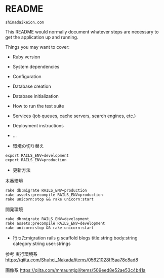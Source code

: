 # README

```
shimadaikeion.com
```
This README would normally document whatever steps are necessary to get the
application up and running.

Things you may want to cover:

* Ruby version

* System dependencies

* Configuration

* Database creation

* Database initialization

* How to run the test suite

* Services (job queues, cache servers, search engines, etc.)

* Deployment instructions

* ...

- 環境の切り替え
```
export RAILS_ENV=development
export RAILS_ENV=production
```


- 更新方法


本番環境
```
rake db:migrate RAILS_ENV=production
rake assets:precompile RAILS_ENV=production
rake unicorn:stop && rake unicorn:start
```

開発環境
```
rake db:migrate RAILS_ENV=development
rake assets:precompile RAILS_ENV=development
rake unicorn:stop && rake unicorn:start
```

- 行ったmigration
rails g scaffold blogs title:string body:string category:string user:strings



参考
実行環境系
https://qiita.com/Shuhei_Nakada/items/05621028ff5aa78e8ad8

画像系
https://qiita.com/mmaumtjgj/items/509eed8e52ae53c4b41a